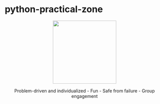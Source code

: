 # python-practical-zone

<p align="center">
  <img src="https://upload.wikimedia.org/wikipedia/commons/thumb/c/c3/Python-logo-notext.svg/2000px-Python-logo-notext.svg.png" width="200" height="200"/>
</p>


<p align="center">
    Problem-driven and individualized - 
    Fun -
    Safe from failure -
    Group engagement 
</p>
